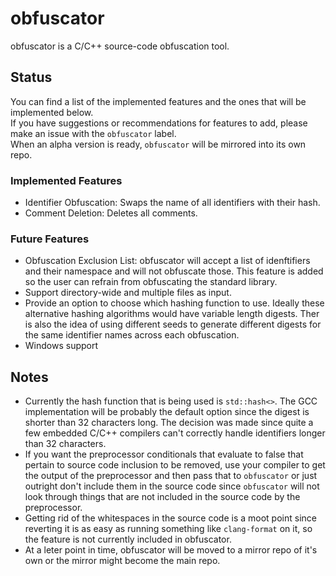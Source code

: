 # obfuscator

obfuscator is a C/C++ source-code obfuscation tool.<br/>

## Status
You can find a list of the implemented features and the ones that will be implemented below.<br/>
If you have suggestions or recommendations for features to add, please make an issue with the `obfuscator` label.<br/>
When an alpha version is ready, `obfuscator` will be mirrored into its own repo.<br/>

### Implemented Features
* Identifier Obfuscation: Swaps the name of all identifiers with their hash. <br/>
* Comment Deletion: Deletes all comments.<br/>

### Future Features
* Obfuscation Exclusion List: obfuscator will accept a list of idenftifiers and their namespace and will not obfuscate those. This feature is added so the user can refrain from obfuscating the standard library.<br/>
* Support directory-wide and multiple files as input.<br/>
* Provide an option to choose which hashing function to use. Ideally these alternative hashing algorithms would have variable length digests. Ther is also the idea of using different seeds to generate different digests for the same identifier names across each obfuscation.<br/>
* Windows support<br/>

## Notes
* Currently the hash function that is being used is `std::hash<>`. The GCC implementation will be probably the default option since the digest is shorter than 32 characters long. The decision was made since quite a few embedded C/C++ compilers can't correctly handle identifiers longer than 32 characters.<br/>
* If you want the preprocessor conditionals that evaluate to false that pertain to source code inclusion to be removed, use your compiler to get the output of the preprocessor and then pass that to `obfuscator` or just outright don't include them in the source code since `obfuscator` will not look through things that are not included in the source code by the preprocessor.<br/>
* Getting rid of the whitespaces in the source code is a moot point since reverting it is as easy as running something like `clang-format` on it, so the feature is not currently included in obfuscator.<br/>
* At a leter point in time, obfuscator will be moved to a mirror repo of it's own or the mirror might become the main repo.<br/>
